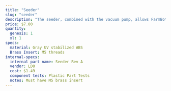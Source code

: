 ```yaml
---
title: "Seeder"
slug: "seeder"
description: "The seeder, combined with the vacuum pump, allows FarmBot to pick up seeds and deposit them precisely in the ground."
price: $7.00
quantity:
  genesis: 1
  xl: 1
specs:
  material: Gray UV stabilized ABS
  Brass Insert: M5 threads
internal-specs:
  internal part name: Seeder Rev A
  vendor: LDO
  cost: $1.49
  component tests: Plastic Part Tests
  notes: Must have M5 brass insert
---
```

